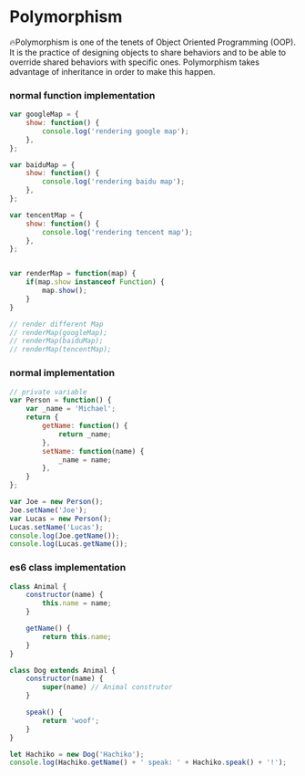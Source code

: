 # Polymorphism

:fire:Polymorphism is one of the tenets of Object Oriented Programming (OOP). It is the practice of designing objects to share behaviors and to be able to override shared behaviors with specific ones. Polymorphism takes advantage of inheritance in order to make this happen.

### normal function implementation

``` js
var googleMap = {
    show: function() {
        console.log('rendering google map');
    },
};

var baiduMap = {
    show: function() {
        console.log('rendering baidu map');
    },
};

var tencentMap = {
    show: function() {
        console.log('rendering tencent map');
    },
};


var renderMap = function(map) {
    if(map.show instanceof Function) {
        map.show();
    }
}

// render different Map
// renderMap(googleMap);
// renderMap(baiduMap);
// renderMap(tencentMap);
```

### normal implementation

``` js
// private variable
var Person = function() {
    var _name = 'Michael';
    return {
        getName: function() {
            return _name;
        },
        setName: function(name) {
            _name = name;
        },
    }
};

var Joe = new Person();
Joe.setName('Joe');
var Lucas = new Person();
Lucas.setName('Lucas');
console.log(Joe.getName());
console.log(Lucas.getName());
```

### es6 class implementation

``` js
class Animal {
    constructor(name) {
        this.name = name;
    }

    getName() {
        return this.name;
    }
}

class Dog extends Animal {
    constructor(name) {
        super(name) // Animal construtor
    }

    speak() {
        return 'woof';
    }
}

let Hachiko = new Dog('Hachiko');
console.log(Hachiko.getName() + ' speak: ' + Hachiko.speak() + '!');
```
